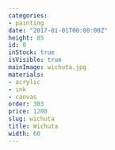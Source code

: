 ```yaml
---
categories:
- painting
date: "2017-01-01T00:00:00Z"
height: 85
id: 0
inStock: true
isVisible: true
mainImage: wichuta.jpg
materials:
- acrylic
- ink
- canvas
order: 303
price: 1200
slug: wichuta
title: Wichuta
width: 60
---
```


